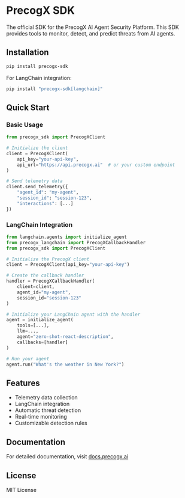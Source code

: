 # PrecogX SDK

The official SDK for the PrecogX AI Agent Security Platform. This SDK provides tools to monitor, detect, and predict threats from AI agents.

## Installation

```bash
pip install precogx-sdk
```

For LangChain integration:
```bash
pip install "precogx-sdk[langchain]"
```

## Quick Start

### Basic Usage

```python
from precogx_sdk import PrecogXClient

# Initialize the client
client = PrecogXClient(
    api_key="your-api-key",
    api_url="https://api.precogx.ai"  # or your custom endpoint
)

# Send telemetry data
client.send_telemetry({
    "agent_id": "my-agent",
    "session_id": "session-123",
    "interactions": [...]
})
```

### LangChain Integration

```python
from langchain.agents import initialize_agent
from precogx_langchain import PrecogXCallbackHandler
from precogx_sdk import PrecogXClient

# Initialize the PrecogX client
client = PrecogXClient(api_key="your-api-key")

# Create the callback handler
handler = PrecogXCallbackHandler(
    client=client,
    agent_id="my-agent",
    session_id="session-123"
)

# Initialize your LangChain agent with the handler
agent = initialize_agent(
    tools=[...],
    llm=...,
    agent="zero-shot-react-description",
    callbacks=[handler]
)

# Run your agent
agent.run("What's the weather in New York?")
```

## Features

- Telemetry data collection
- LangChain integration
- Automatic threat detection
- Real-time monitoring
- Customizable detection rules

## Documentation

For detailed documentation, visit [docs.precogx.ai](https://docs.precogx.ai)

## License

MIT License 
